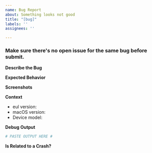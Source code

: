 ```yaml
---
name: Bug Report
about: Something looks not good
title: "[bug]"
labels: ''
assignees: ''

---
```


<h3>Make sure there's no open issue for the same bug before submit.</h3>

**Describe the Bug**
<!-- A clear and concise description of what the bug is. -->

**Expected Behavior**
<!-- It should be? -->

**Screenshots**
<!-- If applicable, add screenshots to help explain your problem. -->

**Context**
 - eul version:
 - macOS version:
 - Device model: 

**Debug Output**
<!-- Say you have eul in `/Applications` folder, then open terminal and run: -->
<!-- `/Applications/eul.app/Contents/MacOS/eul --debug` -->
<!-- Paste your output in the section below. -->

``` bash
# PASTE OUTPUT HERE #
```

**Is Related to a Crash?**

<!-- If yes, upload related crash reports here. You can find them: -->

<!-- 1. In `~/Library/Logs/DiagnosticReports` -->
<!-- 2. Open Console.app and click Crash Reports -->
